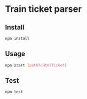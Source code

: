 # Train ticket parser

## Install

```bash
npm install
```

## Usage

```bash
npm start [pathToHtmlTicket]
``` 

## Test

```bash
npm test
```
